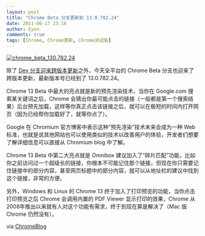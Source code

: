 ```yaml
---
layout: post
title: "Chrome Beta 分支更新到 13.0.782.24"
date: 2011-06-17 23:16
author: Eyon
comments: true
tags: [Chrome, Chrome更新, Chrome测试版]
---
```

<a href="http://img.chromi.org/2011/06/chrome_beta_130.782.24.png">![](http://img.chromi.org/2011/06/chrome_beta_130.782.24.png "chrome_beta_130.782.24")</a>

除了 [Dev 分支迎来跨版本更新](http://www.chromi.org/archives/12612)之外，今天全平台的 Chrome Beta 分支也迎来了跨版本更新，最新版本号已经到了 13.0.782.24。

Chrome 13 Beta 中最大的亮点就是新的预先渲染技术，当你在 Google.com 搜索某关键词之后，Chrome 会猜出你最可能点击的链接（一般都是第一个搜索结果）后台预先加载，这样等你真正点击该链接之后，就可以在极短的时间内打开网页（因为已经帮你加载好了，就等你点了）。

Google 在 Chromium 官方博客中表示这种“预先渲染”技术未来会成为一种 Web 标准，也就是说其他网站也可以使用类似的技术以改善用户的体验，开发者们想要了解详细信息可以直接从 Chromium blog 中了解。

Chrome 13 Beta 中第二大亮点就是 Omnibox 建议加入了“碎片匹配”功能，比如你之前访问过一个超级长的链接，你根本不可能记住那个链接，但现在你只需要记住链接中的部分内容，甚至网页标题中的部分内容，就可以从地址栏的建议中找到这个链接，非常的方便。

另外，Windows 和 Linux 的 Chrome 13 终于加入了打印预览的功能，当你点击打印预览之后 Chrome 会调用内置的 PDF Viewer 显示打印的效果，Chrome 从2008年推出以来就有人对这个功能有需求，终于到现在算是解决了（Mac 版 Chrome 仍然没有）。

via [ChromeBlog](http://chrome.blogspot.com/2011/06/faster-than-fast.html)
